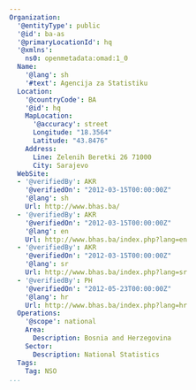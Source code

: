 ```yaml
---
Organization:
  '@entityType': public
  '@id': ba-as
  '@primaryLocationId': hq
  '@xmlns':
    ns0: openmetadata:omad:1_0
  Name:
    '@lang': sh
    '#text': Agencija za Statistiku
  Location:
    '@countryCode': BA
    '@id': hq
    MapLocation:
      '@accuracy': street
      Longitude: "18.3564"
      Latitude: "43.8476"
    Address:
      Line: Zelenih Beretki 26 71000
      City: Sarajevo
  WebSite:
  - '@verifiedBy': AKR
    '@verifiedOn': "2012-03-15T00:00:00Z"
    '@lang': sh
    Url: http://www.bhas.ba/
  - '@verifiedBy': AKR
    '@verifiedOn': "2012-03-15T00:00:00Z"
    '@lang': en
    Url: http://www.bhas.ba/index.php?lang=en
  - '@verifiedBy': AKR
    '@verifiedOn': "2012-03-15T00:00:00Z"
    '@lang': sr
    Url: http://www.bhas.ba/index.php?lang=sr
  - '@verifiedBy': PH
    '@verifiedOn': "2012-05-23T00:00:00Z"
    '@lang': hr
    Url: http://www.bhas.ba/index.php?lang=hr
  Operations:
    '@scope': national
    Area:
      Description: Bosnia and Herzegovina
    Sector:
      Description: National Statistics
  Tags:
    Tag: NSO
...
```

